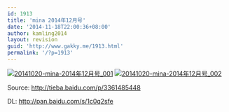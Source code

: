 ```yaml
---
id: 1913
title: 'mina 2014年12月号'
date: '2014-11-18T22:00:36+08:00'
author: kamling2014
layout: revision
guid: 'http://www.gakky.me/1913.html'
permalink: '/?p=1913'
---
```


[![20141020-mina-2014年12月号_001](http://www.yui-aragaki.org/wp-content/uploads/2014/11/20141020-mina-2014年12月号_001.jpg)](http://www.yui-aragaki.org/wp-content/uploads/2014/11/20141020-mina-2014年12月号_001.jpg) [![20141020-mina-2014年12月号_002](http://www.yui-aragaki.org/wp-content/uploads/2014/11/20141020-mina-2014年12月号_002.jpg)](http://www.yui-aragaki.org/wp-content/uploads/2014/11/20141020-mina-2014年12月号_002.jpg)

Source: <http://tieba.baidu.com/p/3361485448>

DL: <http://pan.baidu.com/s/1c0q2sfe>